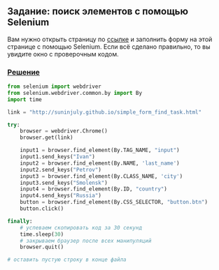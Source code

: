 ## Задание: поиск элементов с помощью Selenium

Вам нужно открыть страницу по [ссылке](http://suninjuly.github.io/simple_form_find_task.html) и заполнить форму на этой странице с помощью Selenium. Если всё сделано правильно, то вы увидите окно с проверочным кодом.  
### [Решение](https://github.com/N7KA/Selenium_learn/blob/main/Code/lesson6_step4.py)
```Python
from selenium import webdriver
from selenium.webdriver.common.by import By
import time 

link = "http://suninjuly.github.io/simple_form_find_task.html"

try:
    browser = webdriver.Chrome()
    browser.get(link)

    input1 = browser.find_element(By.TAG_NAME, "input")
    input1.send_keys("Ivan")
    input2 = browser.find_element(By.NAME, 'last_name')
    input2.send_keys("Petrov")
    input3 = browser.find_element(By.CLASS_NAME, 'city')
    input3.send_keys("Smolensk")
    input4 = browser.find_element(By.ID, "country")
    input4.send_keys("Russia")
    button = browser.find_element(By.CSS_SELECTOR, "button.btn")
    button.click()

finally:
    # успеваем скопировать код за 30 секунд
    time.sleep(30)
    # закрываем браузер после всех манипуляций
    browser.quit()

# оставить пустую строку в конце файла
```